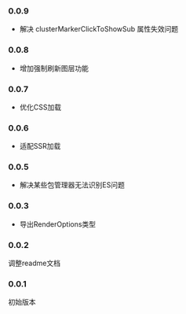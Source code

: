 ### 0.0.9
* 解决 clusterMarkerClickToShowSub 属性失效问题

### 0.0.8
* 增加强制刷新图层功能

### 0.0.7
* 优化CSS加载

### 0.0.6
* 适配SSR加载

### 0.0.5
* 解决某些包管理器无法识别ES问题

### 0.0.3
* 导出RenderOptions类型

### 0.0.2
调整readme文档

### 0.0.1
初始版本
